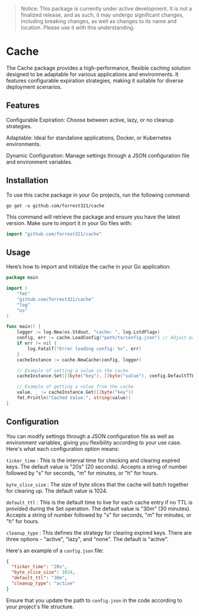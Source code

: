 >Notice: This package is currently under active development. It is not a finalized release, and as such, it may undergo
significant changes, including breaking changes, as well as changes to its name and location. Please use it with this understanding.

# Cache

The Cache package provides a high-performance, flexible caching solution designed to be adaptable for various applications and environments. It features configurable expiration strategies, making it suitable for diverse deployment scenarios.

## Features

Configurable Expiration: Choose between active, lazy, or no cleanup strategies.

Adaptable: Ideal for standalone applications, Docker, or Kubernetes environments.

Dynamic Configuration: Manage settings through a JSON configuration file and environment variables.

## Installation

To use this cache package in your Go projects, run the following command:

```shell
go get -u github.com/forrest321/cache
```

This command will retrieve the package and ensure you have the latest version. Make sure to import it in your Go files with:

```go
import "github.com/forrest321/cache"
```

## Usage
Here’s how to import and initialize the cache in your Go application:

```go
package main

import (
    "fmt"
    "github.com/forrest321/cache"
    "log"
    "os"
)

func main() {
    logger := log.New(os.Stdout, "cache: ", log.LstdFlags)
    config, err := cache.LoadConfig("path/to/config.json") // Adjust path as needed
    if err != nil {
        log.Fatalf("Error loading config: %v", err)
    }
    cacheInstance := cache.NewCache(config, logger)

    // Example of setting a value in the cache
    cacheInstance.Set([]byte("key"), []byte("value"), config.DefaultTTL)

    // Example of getting a value from the cache
    value, _ := cacheInstance.Get([]byte("key"))
    fmt.Println("Cached Value:", string(value))
}
```

## Configuration

You can modify settings through a JSON configuration file as well as environment variables, giving you flexibility according to your use case. Here's what each configuration option means:

`ticker_time` : This is the interval time for checking and clearing expired keys. The default value is "20s" (20 seconds). Accepts a string of number followed by "s" for seconds, "m" for minutes, or "h" for hours.

`byte_slice_size` : The size of byte slices that the cache will batch together for clearing up. The default value is 1024.

`default_ttl` : This is the default time to live for each cache entry if no TTL is provided during the Set operation. The default value is "30m" (30 minutes). Accepts a string of number followed by "s" for seconds, "m" for minutes, or "h" for hours.

`cleanup_type` : This defines the strategy for clearing expired keys. There are three options - "active", "lazy", and "none". The default is "active".

Here's an example of a `config.json` file:

```json
{
  "ticker_time": "20s",
  "byte_slice_size": 1024,
  "default_ttl": "30m",
  "cleanup_type": "active"
}
```
Ensure that you update the path to `config.json` in the code according to your project's file structure.
